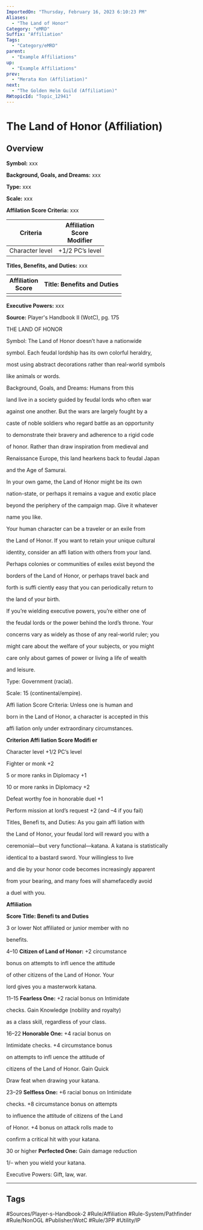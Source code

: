 ```yaml
---
ImportedOn: "Thursday, February 16, 2023 6:10:23 PM"
Aliases:
  - "The Land of Honor"
Category: "eMRD"
Suffix: "Affiliation"
Tags:
  - "Category/eMRD"
parent:
  - "Example Affiliations"
up:
  - "Example Affiliations"
prev:
  - "Merata Kon (Affiliation)"
next:
  - "The Golden Helm Guild (Affiliation)"
RWtopicId: "Topic_12941"
---
```

# The Land of Honor (Affiliation)
## Overview
**Symbol:**  xxx

**Background, Goals, and Dreams:**  xxx

**Type:**  xxx

**Scale:** xxx

**Affilation Score Criteria:** xxx


| **Criteria** | **Affiliation** <br>**Score** <br>**Modifier** |
|---|---|
| Character level | +1/2 PC’s level |

**Titles, Benefits, and Duties:** xxx


| **Affiliation**<br>**Score** | **Title: Benefits and Duties** |
|---|---|
| |  |

**Executive Powers:** xxx

**Source:** Player's Handbook II (WotC), pg. 175

THE LAND OF HONOR

Symbol: The Land of Honor doesn’t have a nationwide

symbol. Each feudal lordship has its own colorful heraldry,

most using abstract decorations rather than real-world symbols

like animals or words.

Background, Goals, and Dreams: Humans from this

land live in a society guided by feudal lords who often war

against one another. But the wars are largely fought by a

caste of noble soldiers who regard battle as an opportunity

to demonstrate their bravery and adherence to a rigid code

of honor. Rather than draw inspiration from medieval and

Renaissance Europe, this land hearkens back to feudal Japan

and the Age of Samurai.

In your own game, the Land of Honor might be its own

nation-state, or perhaps it remains a vague and exotic place

beyond the periphery of the campaign map. Give it whatever

name you like.

Your human character can be a traveler or an exile from

the Land of Honor. If you want to retain your unique cultural

identity, consider an affi liation with others from your land.

Perhaps colonies or communities of exiles exist beyond the

borders of the Land of Honor, or perhaps travel back and

forth is suffi ciently easy that you can periodically return to

the land of your birth.

If you’re wielding executive powers, you’re either one of

the feudal lords or the power behind the lord’s throne. Your

concerns vary as widely as those of any real-world ruler; you

might care about the welfare of your subjects, or you might

care only about games of power or living a life of wealth

and leisure.

Type: Government (racial).

Scale: 15 (continental/empire).

Affi liation Score Criteria: Unless one is human and

born in the Land of Honor, a character is accepted in this

affi liation only under extraordinary circumstances.

**Criterion Affi liation Score Modifi er**

Character level +1/2 PC’s level

Fighter or monk +2

5 or more ranks in Diplomacy +1

10 or more ranks in Diplomacy +2

Defeat worthy foe in honorable duel +1

Perform mission at lord’s request +2 (and –4 if you fail)

Titles, Benefi ts, and Duties: As you gain affi liation with

the Land of Honor, your feudal lord will reward you with a

ceremonial—but very functional—katana. A katana is statistically

identical to a bastard sword. Your willingless to live

and die by your honor code becomes increasingly apparent

from your bearing, and many foes will shamefacedly avoid

a duel with you.

**Affiliation**

**Score Title: Benefi ts and Duties**

3 or lower Not affiliated or junior member with no

benefits.

4–10 **Citizen of Land of Honor:** +2 circumstance

bonus on attempts to infl uence the attitude

of other citizens of the Land of Honor. Your

lord gives you a masterwork katana.

11–15 **Fearless One:** +2 racial bonus on Intimidate

checks. Gain Knowledge (nobility and royalty)

as a class skill, regardless of your class.

16–22 **Honorable One:** +4 racial bonus on

Intimidate checks. +4 circumstance bonus

on attempts to infl uence the attitude of

citizens of the Land of Honor. Gain Quick

Draw feat when drawing your katana.

23–29 **Selfless One:** +6 racial bonus on Intimidate

checks. +8 circumstance bonus on attempts

to influence the attitude of citizens of the Land

of Honor. +4 bonus on attack rolls made to

confirm a critical hit with your katana.

30 or higher **Perfected One:** Gain damage reduction

1/– when you wield your katana.

Executive Powers: Gift, law, war.


---
## Tags
#Sources/Player-s-Handbook-2 #Rule/Affiliation #Rule-System/Pathfinder #Rule/NonOGL #Publisher/WotC #Rule/3PP #Utility/IP

